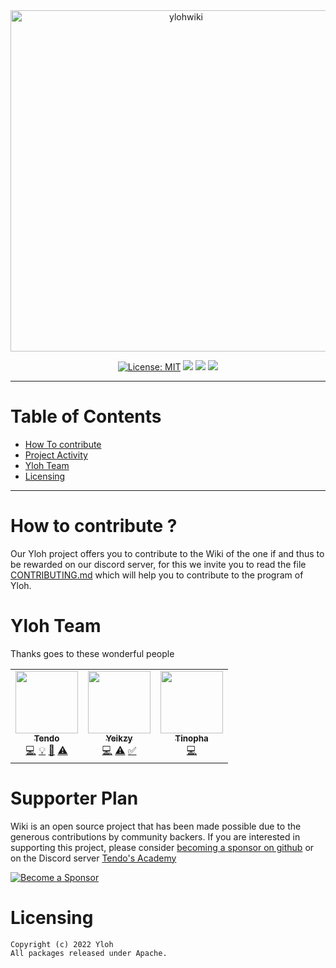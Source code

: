 <div align="center">
    <img src="https://github.com/yloh-net/Wiki/blob/main/.github/workflows/readme-header.png" width="546" alt="ylohwiki"/> 
    <br />
    <p>
        <a href="https://opensource.org/licenses/MIT"><img src="https://img.shields.io/github/license/yloh-net/wiki" alt="License: MIT"></a>
           <img src="https://img.shields.io/github/stars/yloh-net/wiki"/>
   <img src="https://img.shields.io/github/forks/yloh-net/wiki"/>
        <a href="https://twitter.com/ylohsupport"><img src="https://img.shields.io/badge/Follow-%40ylohsupport-blue.svg?style=flat&logo=twitter"></a>       

 <br>

</div>

* * *

# Table of Contents

- [How To contribute](https://github.com/yloh-net/Wiki/blob/main/README.md#how-to-contribute-)
- [Project Activity](https://github.com/yloh-net/Wiki/blob/main/README.md#project-activity)
- [Yloh Team](https://github.com/yloh-net/Wiki/blob/main/README.md#yloh-team)
- [Licensing](https://github.com/yloh-net/Wiki/blob/main/README.md#licensing)

* * *

# How to contribute ?

Our Yloh project offers you to contribute to the Wiki of the one if and thus to be rewarded on our discord server, for this we invite you to read the file [CONTRIBUTING.md](https://github.com/yloh-net/Wiki/blob/main/CONTRIBUTING.md) which will help you to contribute to the program of Yloh.

# Yloh Team

Thanks goes to these wonderful people

<!-- ALL-CONTRIBUTORS-LIST:START - Do not remove or modify this section -->
<!-- prettier-ignore-start -->
<!-- markdownlint-disable -->
<table>
  <tr>
    <td align="center"><a href="https://github.com/TendoXT"><img src="https://avatars.githubusercontent.com/u/75258316?v=4?s=100" width="100px;" alt=""/><br /><sub><b>Tendo</b></sub></a><br /><a href="https://github.com/yloh-net/YlohSong" title="Code">💻</a> <a href="#example-Tendo" title="Examples">💡</a> <a href="#ideas-tendo" title="Ideas, Planning, & Feedback">🤔</a> <a href="https://github.com/yloh-net/YlohSong/pulls" title="Tests">⚠️</a></td>    
<td align="center"><a href="https://github.com/Yeikzy"><img src="https://avatars.githubusercontent.com/u/48528776?v=4?s=100" width="100px;" alt=""/><br /><sub><b>Yeikzy</b></sub></a><br /><a href="https://github.com/yloh-net/YlohSong" title="Code">💻</a> <a href="https://github.com/yloh-net/YlohSong/pulls" title="Tests">⚠️</a> <a href="#tutorial-Yeikzy" title="Tutorials">✅</a></td>
<td align="center"><a href="https://github.com/Tinopha"><img src="https://avatars.githubusercontent.com/u/79512181?v=4" width="100px;" alt=""/><br /><sub><b>Tinopha</b></sub></a><br /><a href="https://github.com/Tinopha/Tinopha" title="Code">💻</a></td>
  </tr>
</table>

<!-- markdownlint-restore -->
<!-- prettier-ignore-end -->

<!-- ALL-CONTRIBUTORS-LIST:END -->

# Supporter Plan

Wiki is an open source project that has been made possible due to the generous contributions by community backers. If you are interested in supporting this project, please consider [becoming a sponsor on github](https://github.com/sponsors/yloh-net) or on the Discord server [Tendo's Academy](https://mee6.gg/m/743972591827419157)

[![Become a Sponsor](https://img.shields.io/badge/donate-github-ea4aaa.svg?style=popout&logo=github)](https://github.com/sponsors/yloh-net)



# Licensing 
```
Copyright (c) 2022 Yloh 
All packages released under Apache.
```
